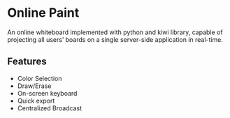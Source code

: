 # Online Paint

An online whiteboard implemented with python and kiwi library, capable of projecting all users’ boards on a single server-side application in real-time.

## Features
 - Color Selection
 - Draw/Erase
 - On-screen keyboard
 - Quick export
 - Centralized Broadcast
